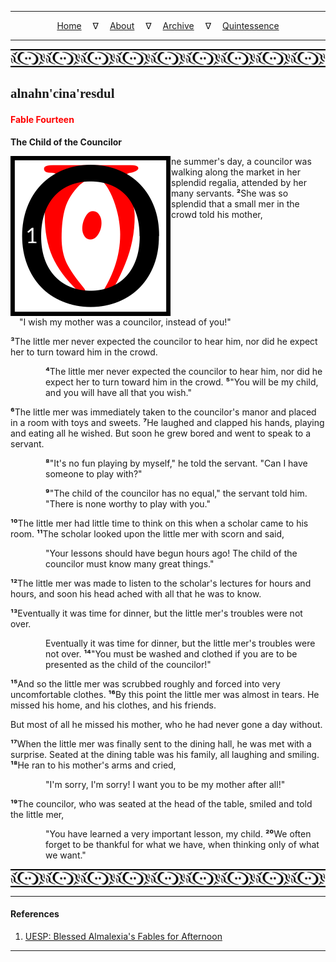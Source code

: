 
---

<!--- Local CSS Font Loading -->

<style>
@font-face {
    font-family: HayghinDaedric;
    src: url('../../../../../assets/fonts/ttf/HayghinDaedric.ttf') format('truetype');
    font-weight: medium;
    font-style: normal;
}
</style>

<!--- Jekyll Page Links -->

<center>
<a href="../../../../../index.html">Home</a>
&emsp;&nabla;&emsp;
<a href="../../../../archive/about.html">About</a>
&emsp;&nabla;&emsp;
<a href="../../../../archive/index.html">Archive</a>
&emsp;&nabla;&emsp;
<a href="../../../index.html">Quintessence</a>
</center>

<!--- Markdown Body Below: -->

---

<img align="center" alt="Bordering" src="../../../../../assets/images/symbols/velothi_pattern_long_by_lukkar.svg">

## <span style="font-family:HayghinDaedric">alnahn'cina'resdul</Span>

#### <span style="color:red">Fable Fourteen</Span>

__The Child of the Councilor__

<img align="left" alt="O" src="../../../project/resources/initials/svg/letters/letter_o.svg">ne summer's day, a councilor was walking along the market in her splendid regalia, attended by her many servants.
<b>&sup2;</b>She was so splendid that a small mer in the crowd told his mother,

<span style="display:inline-block;padding-left:1em">"I wish my mother was a councilor, instead of you!"</span>

<b>&sup3;</b>The little mer never expected the councilor to hear him, nor did he expect her to turn toward him in the crowd.

<span style="display:inline-block;padding-left:4em"><b>&#8308;</b>The little mer never expected the councilor to hear him, nor did he expect her to turn toward him in the crowd.
<b>&#8309;</b>"You will be my child, and you will have all that you wish."</span>

<b>&#8310;</b>The little mer was immediately taken to the councilor's manor and placed in a room with toys and sweets.
<b>&#8311;</b>He laughed and clapped his hands, playing and eating all he wished. But soon he grew bored and went to speak to a servant.

<span style="display:inline-block;padding-left:4em"><b>&#8312;</b>"It's no fun playing by myself," he told the servant. "Can I have someone to play with?"</span>

<span style="display:inline-block;padding-left:4em"><b>&#8313;</b>"The child of the councilor has no equal," the servant told him. "There is none worthy to play with you."</span>

<b>&sup1;&#8304;</b>The little mer had little time to think on this when a scholar came to his room.
<b>&sup1;&sup1;</b>The scholar looked upon the little mer with scorn and said,

<span style="display:inline-block;padding-left:4em">"Your lessons should have begun hours ago! The child of the councilor must know many great things."</span>

<b>&sup1;&sup2;</b>The little mer was made to listen to the scholar's lectures for hours and hours, and soon his head ached with all that he was to know.

<b>&sup1;&sup3;</b>Eventually it was time for dinner, but the little mer's troubles were not over.

<span style="display:inline-block;padding-left:4em">Eventually it was time for dinner, but the little mer's troubles were not over.
<b>&sup1;&#8308;</b>"You must be washed and clothed if you are to be presented as the child of the councilor!"</span>

<b>&sup1;&#8309;</b>And so the little mer was scrubbed roughly and forced into very uncomfortable clothes.
<b>&sup1;&#8310;</b>By this point the little mer was almost in tears. He missed his home, and his clothes, and his friends.

But most of all he missed his mother, who he had never gone a day without.

<b>&sup1;&#8311;</b>When the little mer was finally sent to the dining hall, he was met with a surprise. Seated at the dining table was his family, all laughing and smiling.
<b>&sup1;&#8312;</b>He ran to his mother's arms and cried,

<span style="display:inline-block;padding-left:4em">"I'm sorry, I'm sorry! I want you to be my mother after all!"</span>

<b>&sup1;&#8313;</b>The councilor, who was seated at the head of the table, smiled and told the little mer,

<span style="display:inline-block;padding-left:4em">"You have learned a very important lesson, my child.
<b>&sup2;&#8304;</b>We often forget to be thankful for what we have, when thinking only of what we want."</span>

<img align="center" alt="Bordering" src="../../../../../assets/images/symbols/velothi_pattern_long_by_lukkar.svg">

---

#### References

1. [UESP: Blessed Almalexia's Fables for Afternoon][1]

[1]: https://en.uesp.net/wiki/Online:Blessed_Almalexia%27s_Fables_for_Afternoon

---
